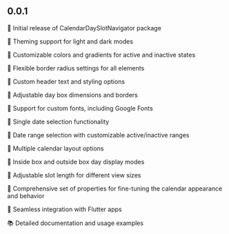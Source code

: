 ## 0.0.1

🌟 Initial release of CalendarDaySlotNavigator package

🎨 Theming support for light and dark modes

🎨 Customizable colors and gradients for active and inactive states

🎨 Flexible border radius settings for all elements

🎨 Custom header text and styling options

🎨 Adjustable day box dimensions and borders

🎨 Support for custom fonts, including Google Fonts

📆 Single date selection functionality

📆 Date range selection with customizable active/inactive ranges

📆 Multiple calendar layout options

🎯 Inside box and outside box day display modes

🎯 Adjustable slot length for different view sizes

📏 Comprehensive set of properties for fine-tuning the calendar appearance and behavior

📱 Seamless integration with Flutter apps

📚 Detailed documentation and usage examples
